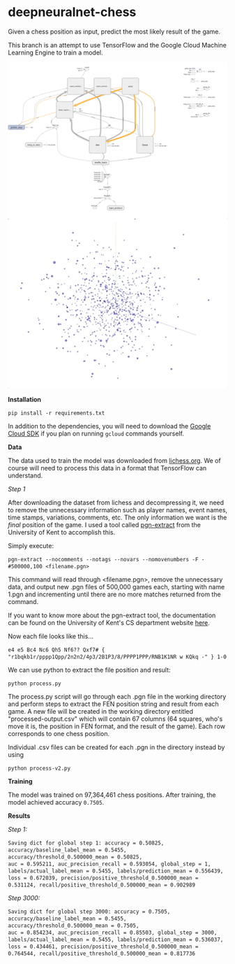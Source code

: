 # deepneuralnet-chess
Given a chess position as input, predict the most likely result of the game.

This branch is an attempt to use TensorFlow and the Google Cloud Machine Learning Engine to train a model.

![](graph.png)
![](projector.gif)

**Installation**

```
pip install -r requirements.txt
```

In addition to the dependencies, you will need to download the [Google Cloud SDK](https://cloud.google.com/sdk/) if you plan on running ` gcloud ` commands yourself.

**Data**

The data used to train the model was downloaded from [lichess.org](https://database.lichess.org/). We of course will need to process this data in a format that TensorFlow can understand.

*Step 1*

After downloading the dataset from lichess and decompressing it, we need to remove the unnecessary information such as player names, event names, time stamps, variations, comments, etc. The only information we want is the *final* position of the game. I used a tool called [pgn-extract](https://www.cs.kent.ac.uk/people/staff/djb/pgn-extract/) from the University of Kent to accomplish this.

Simply execute:

```
pgn-extract --nocomments --notags --novars --nomovenumbers -F -#500000,100 <filename.pgn>
```

This command will read through <filename.pgn>, remove the unnecessary data, and output new .pgn files of 500,000 games each, starting with name 1.pgn and incrementing until there are no more matches returned from the command.

If you want to know more about the pgn-extract tool, the documentation can be found on the University of Kent's CS department website [here](https://www.cs.kent.ac.uk/people/staff/djb/pgn-extract/help.html).

Now each file looks like this...

```
e4 e5 Bc4 Nc6 Qh5 Nf6?? Qxf7# { "r1bqkb1r/pppp1Qpp/2n2n2/4p3/2B1P3/8/PPPP1PPP/RNB1K1NR w KQkq -" } 1-0
```

We can use python to extract the file position and result:

```
python process.py
```

The process.py script will go through each .pgn file in the working directory and perform steps to extract the FEN position string and result from each game. A new file will be created in the working directory entitled "processed-output.csv" which will contain 67 columns (64 squares, who's move it is, the position in FEN format, and the result of the game). Each row corresponds to one chess position.

Individual .csv files can be created for each .pgn in the directory instead by using

```
python process-v2.py
```

**Training**

The model was trained on 97,364,461 chess positions. After training, the model achieved accuracy ` 0.7505 `.

**Results**

*Step 1:*

```
Saving dict for global step 1: accuracy = 0.50825,
accuracy/baseline_label_mean = 0.5455, accuracy/threshold_0.500000_mean = 0.50825,
auc = 0.595211, auc_precision_recall = 0.593054, global_step = 1,
labels/actual_label_mean = 0.5455, labels/prediction_mean = 0.556439, loss = 0.672039, precision/positive_threshold_0.500000_mean = 0.531124, recall/positive_threshold_0.500000_mean = 0.902989
```

*Step 3000:*

```
Saving dict for global step 3000: accuracy = 0.7505,
accuracy/baseline_label_mean = 0.5455, accuracy/threshold_0.500000_mean = 0.7505,
auc = 0.854234, auc_precision_recall = 0.85503, global_step = 3000,
labels/actual_label_mean = 0.5455, labels/prediction_mean = 0.536037, loss = 0.434461, precision/positive_threshold_0.500000_mean = 0.764544, recall/positive_threshold_0.500000_mean = 0.817736
```
